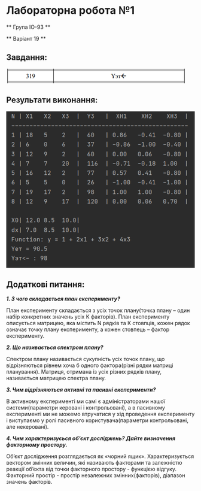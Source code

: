 # Лабораторна робота №1

** Група ІО-93 **

** Варіант 19 **

## Завдання:

![Task_Img](lab1_task.PNG)

## Результати виконання:

![Results_Img](lab1_results.PNG)

## Додаткові питання:

***1. З чого складається план експерименту?***

План експерименту складається з усіх точок плану(точка плану – один набір конкретних значень усіх К факторів). План експерименту описується матрицею, яка містить N  рядків та К стовпців, кожен рядок означає точку плану експерименту, а кожен стовпець – фактор експерименту.

***2. Що називається спектром плану?***

Спектром плану називається сукупність усіх точок плану, що відрізняються рівнем хоча б одного фактора(різні рядки матриці планування). Матриця, отримана із усіх різних рядків плану, називається матрицею спектра плану.

***3. Чим відрізняються активні та пасивні експерименти?***

В активному експерименті ми самі є адміністраторами нашої системи(параметри керовані і контрольовані), а в пасивному експерименті ми не можемо втручатися у хід проведення експерименту і виступаємо у ролі пасивного користувача(параметри контрольовані, але некеровані).

***4. Чим характеризуєься об’єкт досліджень? Дайте визначення факторному простору.***

Об’єкт дослідження розглядається як «чорний ящик». Характеризується вектором змінних величин, які називають факторами та залежністю реакції об’єкта від точки факторного простору - функцією відгуку. Факторний простір  - простір незалежних змінних(факторів), діапазон значень факторів.
